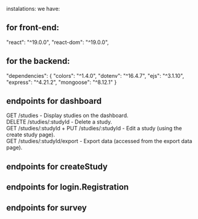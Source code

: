 instalations: we have:
## for front-end:
"react": "^19.0.0",
"react-dom": "^19.0.0",

## for the backend:
 "dependencies": {
    "colors": "^1.4.0",
    "dotenv": "^16.4.7",
    "ejs": "^3.1.10",
    "express": "^4.21.2",
    "mongoose": "^8.12.1"
  }

## endpoints for dashboard
  GET /studies - Display studies on the dashboard.  
  DELETE /studies/:studyId - Delete a study.  
  GET /studies/:studyId + PUT /studies/:studyId - Edit a study (using the create study page).  
  GET /studies/:studyId/export - Export data (accessed from the export data page).

## endpoints for createStudy


## endpoints for login.Registration


## endpoints for survey